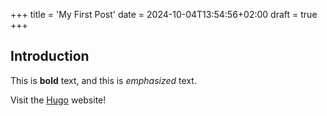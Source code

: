 +++
title = 'My First Post'
date = 2024-10-04T13:54:56+02:00
draft = true
+++

## Introduction

This is **bold** text, and this is *emphasized* text.

Visit the [Hugo](https://gohugo.io) website!